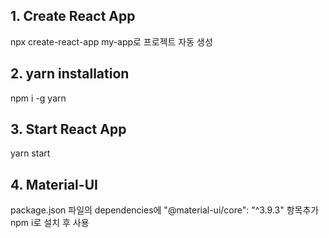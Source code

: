 ## 1. Create React App

npx create-react-app my-app로 프로젝트 자동 생성

## 2. yarn installation

npm i -g yarn

## 3. Start React App

yarn start

## 4. Material-UI

package.json 파일의 dependencies에 "@material-ui/core": "^3.9.3" 항목추가
npm i로 설치 후 사용
